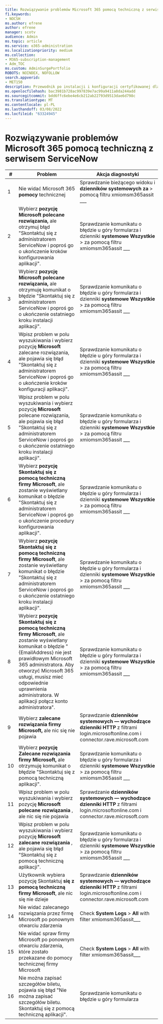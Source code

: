 ```yaml
---
title: Rozwiązywanie problemów Microsoft 365 pomocą techniczną z serwisem ServiceNow
f1.keywords:
- NOCSH
ms.author: efrene
author: efrene
manager: scotv
audience: Admin
ms.topic: article
ms.service: o365-administration
ms.localizationpriority: medium
ms.collection:
- M365-subscription-management
- Adm_TOC
ms.custom: AdminSurgePortfolio
ROBOTS: NOINDEX, NOFOLLOW
search.appverid:
- MET150
description: Przewodnik po instalacji i konfiguracji certyfikowanej dla programu ServiceNow z zakresem.
ms.openlocfilehash: bac3981b728ac997839e7ac99a9411a8da244add
ms.sourcegitcommit: bdd6ffc6ebe4e6cb212ab22793d9513dae6d798c
ms.translationtype: MT
ms.contentlocale: pl-PL
ms.lasthandoff: 03/08/2022
ms.locfileid: "63324945"
---
```

# <a name="troubleshooting-microsoft-365-support-integration-with-servicenow"></a>Rozwiązywanie problemów Microsoft 365 pomocą techniczną z serwisem ServiceNow

| \#  | Problem  | Akcja diagnostyki     |
|-----|--------------------------------|----------------------|
| 1   | Nie widać Microsoft 365 **pomocy** technicznej                                                                                                                                                                                    | Sprawdzanie bieżącego widoku i **dzienników systemowych za** &gt; pomocą filtru xmiomsm365assit \_\_\_                        |
| 2   | Wybierz **pozycję Microsoft polecane rozwiązania,** ale otrzymuj błąd "Skontaktuj się z administratorem ServiceNow i poproś go o ukończenie kroków konfigurowania aplikacji".                                                                      | Sprawdzanie komunikatu o błędzie u góry formularza i dzienniki **systemowe Wszystkie** &gt; za pomocą filtru xmiomsm365assit \_\_\_     |
| 3   | Wybierz **pozycję Microsoft polecane rozwiązania,** ale otrzymuję komunikat o błędzie "Skontaktuj się z administratorem ServiceNow i poproś go o ukończenie ostatniego kroku instalacji aplikacji".                                                                | Sprawdzanie komunikatu o błędzie u góry formularza i dzienniki **systemowe Wszystkie** &gt; za pomocą filtru xmiomsm365assit \_\_\_     |
| 4   | Wpisz problem w polu wyszukiwania i wybierz pozycję **Microsoft** zalecane rozwiązania, ale pojawia się błąd "Skontaktuj się z administratorem ServiceNow i poproś go o ukończenie kroków konfiguracji aplikacji".                                   | Sprawdzanie komunikatu o błędzie u góry formularza i dzienniki **systemowe Wszystkie** &gt; za pomocą filtru xmiomsm365assit \_\_\_     |
| 5   | Wpisz problem w polu wyszukiwania i wybierz pozycję **Microsoft** polecane rozwiązania, ale pojawia się błąd "Skontaktuj się z administratorem ServiceNow i poproś go o ukończenie ostatniego kroku instalacji aplikacji".                                 | Sprawdzanie komunikatu o błędzie u góry formularza i dzienniki **systemowe Wszystkie** &gt; za pomocą filtru xmiomsm365assit \_\_\_     |
| 6   | Wybierz **pozycję Skontaktuj się z pomocą techniczną firmy Microsoft**, ale zostanie wyświetlany komunikat o błędzie "Skontaktuj się z administratorem ServiceNow i poproś go o ukończenie procedury konfigurowania aplikacji".                                                                       | Sprawdzanie komunikatu o błędzie u góry formularza i dzienniki **systemowe Wszystkie** &gt; za pomocą filtru xmiomsm365assit \_\_\_     |
| 7   | Wybierz **pozycję Skontaktuj się z pomocą techniczną firmy Microsoft**, ale zostanie wyświetlany komunikat o błędzie "Skontaktuj się z administratorem ServiceNow i poproś go o ukończenie ostatniego kroku instalacji aplikacji".                                                                 | Sprawdzanie komunikatu o błędzie u góry formularza i dzienniki **systemowe Wszystkie** &gt; za pomocą filtru xmiomsm365assit \_\_\_     |
| 8   | Wybierz **pozycję Skontaktuj się z pomocą techniczną firmy Microsoft**, ale zostanie wyświetlany komunikat o błędzie "{EmailAddress} nie jest prawidłowym Microsoft 365 administratora. Aby otworzyć Microsoft 365 usługi, musisz mieć odpowiednie uprawnienia administratora. W aplikacji połącz konto administratora". | Sprawdzanie komunikatu o błędzie u góry formularza i dzienniki **systemowe Wszystkie** &gt; za pomocą filtru xmiomsm365assit \_\_\_     |
| 9   | Wybierz **zalecane rozwiązania firmy Microsoft,** ale nic się nie pojawia                                                                                                                                                            | Sprawdzanie **dzienników systemowych — wychodzące dzienniki HTTP** z filtrami login.microsoftonline.com i connector.rave.microsoft.com |
| 10  | Wybierz **pozycję Zalecane rozwiązania firmy Microsoft,** ale otrzymuję komunikat o błędzie "Skontaktuj się z pomocą techniczną aplikacji".                                                                                                                                     | Sprawdzanie komunikatu o błędzie u góry formularza i dzienniki **systemowe Wszystkie** &gt; za pomocą filtru xmiomsm365assit \_\_\_     |
| 11  | Wpisz problem w polu wyszukiwania i wybierz pozycję **Microsoft polecane rozwiązania** , ale nic się nie pojawia                                                                                                                             | Sprawdzanie **dzienników systemowych — wychodzące dzienniki HTTP** z filtrami login.microsoftonline.com i connector.rave.microsoft.com |
| 12  | Wpisz problem w polu wyszukiwania i wybierz pozycję **Microsoft zalecane rozwiązania** , ale pojawia się błąd "Skontaktuj się z pomocą techniczną aplikacji".                                                                                                      | Sprawdzanie komunikatu o błędzie u góry formularza i dzienniki **systemowe Wszystkie** &gt; za pomocą filtru xmiomsm365assit \_\_\_     |
| 13  | Użytkownik wybiera pozycję Skontaktuj **się z pomocą techniczną firmy Microsoft**, ale nic się nie dzieje                                                                                                                                                            | Sprawdzanie **dzienników systemowych — wychodzące dzienniki HTTP** z filtrami login.microsoftonline.com i connector.rave.microsoft.com |
| 14  | Nie widać zalecanego rozwiązania przez firmę Microsoft po ponownym otwarciu zdarzenia                                                                                                                                                      | Check **System Logs** &gt; **All** with filter xmiomsm365assit\_\_\_                                              |
| 15  | Nie widać spraw firmy Microsoft po ponownym otwarciu zdarzenia, które zostało przekazane do pomocy technicznej firmy Microsoft                                                                                                                            | Check **System Logs** &gt; **All** with filter xmiomsm365assit\_\_\_                                              |
| 16  | Nie można zapisać szczegółów biletu, pojawia się błąd "Nie można zapisać szczegółów biletu. Skontaktuj się z pomocą techniczną aplikacji".                                                                                                                          | Sprawdzanie komunikatu o błędzie u góry formularza                                                                            |
